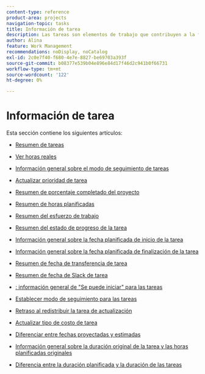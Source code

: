 ```yaml
---
content-type: reference
product-area: projects
navigation-topic: tasks
title: Información de tarea
description: Las tareas son elementos de trabajo que contribuyen a la finalización de un proyecto en Adobe Workfront. Obtenga información acerca de la información de tareas en los siguientes artículos.
author: Alina
feature: Work Management
recommendations: noDisplay, noCatalog
exl-id: 2c0e7f40-f680-4e7e-8827-be69703a393f
source-git-commit: b08377e539b04e896e84d17f46d2c941b0f66731
workflow-type: tm+mt
source-wordcount: '122'
ht-degree: 0%

---
```


# Información de tarea

Esta sección contiene los siguientes artículos:

* [Resumen de tareas](../../../manage-work/tasks/task-information/tasks-overview.md)
* [Ver horas reales](../../../manage-work/tasks/task-information/actual-hours.md)
* [Información general sobre el modo de seguimiento de tareas](../../../manage-work/tasks/task-information/task-tracking-mode.md)
* [Actualizar prioridad de tarea](../../../manage-work/tasks/task-information/task-priority.md)
* [Resumen de porcentaje completado del proyecto](../../../manage-work/tasks/task-information/project-percent-complete.md)
* [Resumen de horas planificadas](../../../manage-work/tasks/task-information/planned-hours.md)
* [Resumen del esfuerzo de trabajo](../../../manage-work/tasks/task-information/work-effort.md)
* [Resumen del estado de progreso de la tarea](../../../manage-work/tasks/task-information/task-progress-status.md)
* [Información general sobre la fecha planificada de inicio de la tarea](../../../manage-work/tasks/task-information/task-planned-start-date.md)
* [Información general sobre la fecha planificada de finalización de la tarea](../../../manage-work/tasks/task-information/task-planned-completion-date.md)
* [Resumen de fecha de transferencia de tarea](../../../manage-work/tasks/task-information/handoff-task-date.md)
* [Resumen de fecha de Slack de tarea](../../../manage-work/tasks/task-information/task-slack-date.md)
* [: información general de &quot;Se puede iniciar&quot; para las tareas](../../../manage-work/tasks/task-information/can-start-task-overview.md)
* [Establecer modo de seguimiento para las tareas](../../../manage-work/tasks/task-information/set-tracking-mode-for-tasks.md)
* [Retraso al redistribuir la tarea de actualización](../../../manage-work/tasks/task-information/task-leveling-delay.md)
* [Actualizar tipo de costo de tarea](../../../manage-work/tasks/task-information/update-task-cost-type.md)
* [Diferenciar entre fechas proyectadas y estimadas](../../../manage-work/tasks/task-information/differentiate-projected-estimated-dates.md)
* [Información general sobre la duración original de la tarea y las horas planificadas originales](../../../manage-work/tasks/task-information/task-original-duration-and-original-planned-hours.md)
* [Diferencia entre la duración planificada y la duración de las tareas](../../../manage-work/tasks/task-information/planned-duration-vs-duration-for-tasks.md)

  <!--
  <li><a href="../../../manage-work/tasks/task-information/project-task-issue-dates.md">Overview of project, task, and issue dates</a> </li>
  -->
